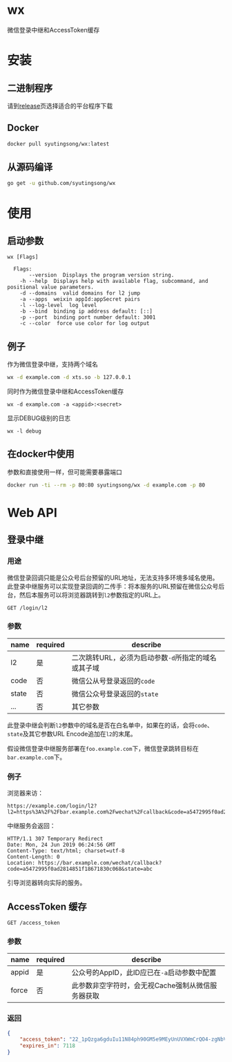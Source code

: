 # wx
微信登录中继和AccessToken缓存

# 安装

## 二进制程序

请到[release][1]页选择适合的平台程序下载

## Docker

```bash
docker pull syutingsong/wx:latest
```

## 从源码编译

```bash
go get -u github.com/syutingsong/wx
```

# 使用

## 启动参数

```
wx [Flags]

  Flags: 
       --version  Displays the program version string.
    -h --help  Displays help with available flag, subcommand, and positional value parameters.
    -d --domains  valid domains for l2 jump
    -a --apps  weixin appId:appSecret pairs
    -l --log-level  log level
    -b --bind  binding ip address default: [::]
    -p --port  binding port number default: 3001
    -c --color  force use color for log output
```

## 例子

作为微信登录中继，支持两个域名
```bash
wx -d example.com -d xts.so -b 127.0.0.1
```

同时作为微信登录中继和AccessToken缓存
```
wx -d example.com -a <appid>:<secret>
```

显示DEBUG级别的日志

```
wx -l debug
```

## 在docker中使用

参数和直接使用一样，但可能需要暴露端口

```bash
docker run -ti --rm -p 80:80 syutingsong/wx -d example.com -p 80
```

# Web API

## 登录中继

### 用途

微信登录回调只能是公众号后台预留的URL地址，无法支持多环境多域名使用。
此登录中继服务可以实现登录回调的二传手：将本服务的URL预留在微信公众号后台，然后本服务可以将浏览器跳转到`l2`参数指定的URL上。

```
GET /login/l2
```

### 参数

name | required | describe
-----|----------|----------
l2   | 是 | 二次跳转URL，必须为启动参数`-d`所指定的域名或其子域
code | 否 | 微信公从号登录返回的`code`
state | 否 | 微信公众号登录返回的`state`
... | 否 | 其它参数

此登录中继会判断`l2`参数中的域名是否在白名单中，如果在的话，会将`code`、`state`及其它参数URL Encode追加在`l2`的末尾。

假设微信登录中继服务部署在`foo.example.com`下，微信登录跳转目标在`bar.example.com`下。

### 例子

浏览器来访：
```
https://example.com/login/l2?l2=https%3A%2F%2Fbar.example.com%2Fwechat%2Fcallback&code=a5472995f0ad2814851f18671830c068&state=abc
```

中继服务会返回：
```
HTTP/1.1 307 Temporary Redirect
Date: Mon, 24 Jun 2019 06:24:56 GMT
Content-Type: text/html; charset=utf-8
Content-Length: 0
Location: https://bar.example.com/wechat/callback?code=a5472995f0ad2814851f18671830c068&state=abc
```

引导浏览器转向实际的服务。

## AccessToken 缓存

```
GET /access_token
```

### 参数

name | required | describe
-----|----------|----------
appid | 是 | 公众号的AppID，此ID应已在`-a`启动参数中配置
force | 否 | 此参数非空字符时，会无视Cache强制从微信服务器获取

### 返回

```json
{
    "access_token": "22_1pQzga6gduIu11N84ph90GM5e9MEyUnUVXWmCrQO4-zgNbVCuS4pTiAtyoa4bz0EtotUeH98vj2pafKd00n51Ywgu5-4JH5ZXUZ5m78zXkajwDN-n-r9u3WeiBfWBrZPY663Q_W9QG9Cp1sMGKEeABATXR",
    "expires_in": 7118
}
```


[1]: https://github.com/syutingsong/wx/releases]
